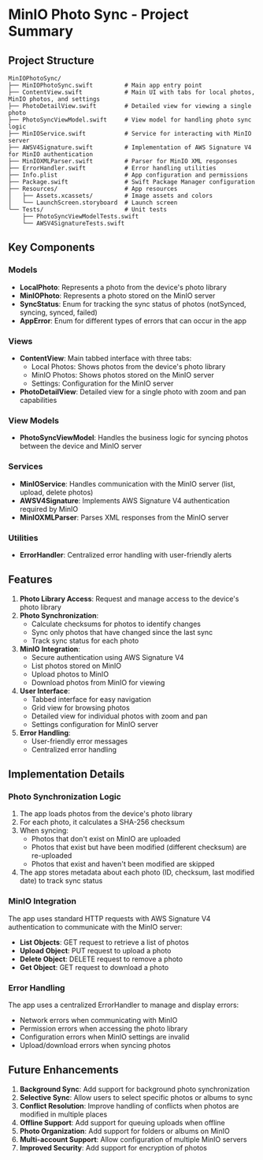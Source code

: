 # MinIO Photo Sync - Project Summary

## Project Structure

```
MinIOPhotoSync/
├── MinIOPhotoSync.swift         # Main app entry point
├── ContentView.swift            # Main UI with tabs for local photos, MinIO photos, and settings
├── PhotoDetailView.swift        # Detailed view for viewing a single photo
├── PhotoSyncViewModel.swift     # View model for handling photo sync logic
├── MinIOService.swift           # Service for interacting with MinIO server
├── AWSV4Signature.swift         # Implementation of AWS Signature V4 for MinIO authentication
├── MinIOXMLParser.swift         # Parser for MinIO XML responses
├── ErrorHandler.swift           # Error handling utilities
├── Info.plist                   # App configuration and permissions
├── Package.swift                # Swift Package Manager configuration
├── Resources/                   # App resources
│   ├── Assets.xcassets/         # Image assets and colors
│   └── LaunchScreen.storyboard  # Launch screen
└── Tests/                       # Unit tests
    ├── PhotoSyncViewModelTests.swift
    └── AWSV4SignatureTests.swift
```

## Key Components

### Models

- **LocalPhoto**: Represents a photo from the device's photo library
- **MinIOPhoto**: Represents a photo stored on the MinIO server
- **SyncStatus**: Enum for tracking the sync status of photos (notSynced, syncing, synced, failed)
- **AppError**: Enum for different types of errors that can occur in the app

### Views

- **ContentView**: Main tabbed interface with three tabs:
  - Local Photos: Shows photos from the device's photo library
  - MinIO Photos: Shows photos stored on the MinIO server
  - Settings: Configuration for the MinIO server
- **PhotoDetailView**: Detailed view for a single photo with zoom and pan capabilities

### View Models

- **PhotoSyncViewModel**: Handles the business logic for syncing photos between the device and MinIO server

### Services

- **MinIOService**: Handles communication with the MinIO server (list, upload, delete photos)
- **AWSV4Signature**: Implements AWS Signature V4 authentication required by MinIO
- **MinIOXMLParser**: Parses XML responses from the MinIO server

### Utilities

- **ErrorHandler**: Centralized error handling with user-friendly alerts

## Features

1. **Photo Library Access**: Request and manage access to the device's photo library
2. **Photo Synchronization**: 
   - Calculate checksums for photos to identify changes
   - Sync only photos that have changed since the last sync
   - Track sync status for each photo
3. **MinIO Integration**:
   - Secure authentication using AWS Signature V4
   - List photos stored on MinIO
   - Upload photos to MinIO
   - Download photos from MinIO for viewing
4. **User Interface**:
   - Tabbed interface for easy navigation
   - Grid view for browsing photos
   - Detailed view for individual photos with zoom and pan
   - Settings configuration for MinIO server
5. **Error Handling**:
   - User-friendly error messages
   - Centralized error handling

## Implementation Details

### Photo Synchronization Logic

1. The app loads photos from the device's photo library
2. For each photo, it calculates a SHA-256 checksum
3. When syncing:
   - Photos that don't exist on MinIO are uploaded
   - Photos that exist but have been modified (different checksum) are re-uploaded
   - Photos that exist and haven't been modified are skipped
4. The app stores metadata about each photo (ID, checksum, last modified date) to track sync status

### MinIO Integration

The app uses standard HTTP requests with AWS Signature V4 authentication to communicate with the MinIO server:

- **List Objects**: GET request to retrieve a list of photos
- **Upload Object**: PUT request to upload a photo
- **Delete Object**: DELETE request to remove a photo
- **Get Object**: GET request to download a photo

### Error Handling

The app uses a centralized ErrorHandler to manage and display errors:

- Network errors when communicating with MinIO
- Permission errors when accessing the photo library
- Configuration errors when MinIO settings are invalid
- Upload/download errors when syncing photos

## Future Enhancements

1. **Background Sync**: Add support for background photo synchronization
2. **Selective Sync**: Allow users to select specific photos or albums to sync
3. **Conflict Resolution**: Improve handling of conflicts when photos are modified in multiple places
4. **Offline Support**: Add support for queuing uploads when offline
5. **Photo Organization**: Add support for folders or albums on MinIO
6. **Multi-account Support**: Allow configuration of multiple MinIO servers
7. **Improved Security**: Add support for encryption of photos
